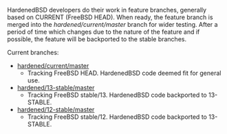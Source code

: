 HardenedBSD developers do their work in feature branches, generally based on CURRENT (FreeBSD HEAD). When ready, the feature branch is merged into the _hardened/current/master_ branch for wider testing. After a period of time which changes due to the nature of the feature and if possible, the feature will be backported to the stable branches.

Current branches:
* [hardened/current/master](https://git.hardenedbsd.org/hardenedbsd/HardenedBSD)
  * Tracking FreeBSD HEAD. HardenedBSD code deemed fit for general use.
* [hardened/13-stable/master](https://git.hardenedbsd.org/hardenedbsd/HardenedBSD/-/tree/hardened/13-stable/master)
  * Tracking FreeBSD stable/13. HardenedBSD code backported to 13-STABLE.
* [hardened/12-stable/master](https://git.hardenedbsd.org/hardenedbsd/HardenedBSD/-/tree/hardened/12-stable/master)
  * Tracking FreeBSD stable/12. HardenedBSD code backported to 13-STABLE.